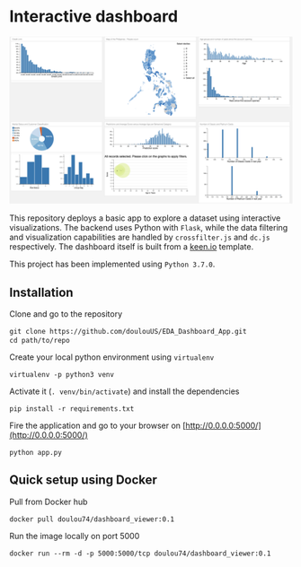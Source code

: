 

# Interactive dashboard

![Dashboard Screenshot](static/images/example_image.png)

This repository deploys a basic app to explore a dataset using interactive visualizations.
The backend uses Python with `Flask`, while the data filtering and visualization
capabilities are handled by `crossfilter.js` and `dc.js` respectively. The dashboard itself is
built from a [keen.io](https://github.com/keen/dashboards) template.

This project has been implemented using `Python 3.7.0`.

## Installation

Clone and go to the repository
```
git clone https://github.com/doulouUS/EDA_Dashboard_App.git
cd path/to/repo
```

Create your local python environment using `virtualenv`
```
virtualenv -p python3 venv
```

Activate it (`. venv/bin/activate`) and install the dependencies
```
pip install -r requirements.txt
```

Fire the application and go to your browser on [http://0.0.0.0:5000/](http://0.0.0.0:5000/)
```
python app.py
```

## Quick setup using Docker

Pull from Docker hub
```
docker pull doulou74/dashboard_viewer:0.1
```

Run the image locally on port 5000
```
docker run --rm -d -p 5000:5000/tcp doulou74/dashboard_viewer:0.1
```
